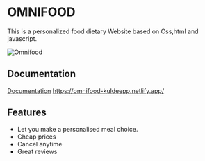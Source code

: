
# OMNIFOOD

This is a personalized food dietary Website based on Css,html and javascript.

![Omnifood](/img/![omnifood](https://user-images.githubusercontent.com/99869073/155001185-29e12c57-eaf7-469d-862b-921256cceb91.png)
 'Omnifood')

## Documentation

[Documentation](https://linktodocumentation)
https://omnifood-kuldeepp.netlify.app/



## Features

- Let you make a personalised meal choice.
- Cheap prices
- Cancel anytime
- Great reviews


